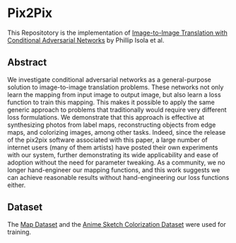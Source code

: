 # Pix2Pix

This Repositotory is the implementation of [Image-to-Image Translation with Conditional Adversarial Networks](ttps://arxiv.org/abs/1611.07004) by Phillip Isola et al.
## Abstract
We investigate conditional adversarial networks as a general-purpose solution to image-to-image translation problems. These networks not only learn the mapping from input image to output image, but also learn a loss function to train this mapping. This makes it possible to apply the same generic approach to problems that traditionally would require very different loss formulations. We demonstrate that this approach is effective at synthesizing photos from label maps, reconstructing objects from edge maps, and colorizing images, among other tasks. Indeed, since the release of the pix2pix software associated with this paper, a large number of internet users (many of them artists) have posted their own experiments with our system, further demonstrating its wide applicability and ease of adoption without the need for parameter tweaking. As a community, we no longer hand-engineer our mapping functions, and this work suggests we can achieve reasonable results without hand-engineering our loss functions either.

## Dataset
The [Map Dataset](https://www.kaggle.com/vikramtiwari/pix2pix-dataset) and the [Anime Sketch Colorization Dataset](https://www.kaggle.com/ktaebum/anime-sketch-colorization-pair) were used for training.
